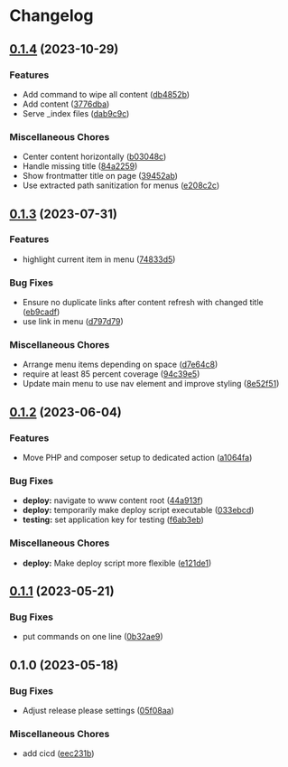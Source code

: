 # Changelog

## [0.1.4](https://github.com/rotex1800/rotex1800.de/compare/v0.1.3...v0.1.4) (2023-10-29)


### Features

* Add command to wipe all content ([db4852b](https://github.com/rotex1800/rotex1800.de/commit/db4852b3d0105e991964bc92f5d83912f83047dc))
* Add content ([3776dba](https://github.com/rotex1800/rotex1800.de/commit/3776dba6cd7102da67b47776a573e2c440e239bf))
* Serve _index files ([dab9c9c](https://github.com/rotex1800/rotex1800.de/commit/dab9c9c8a460f8f9a756b6dbdf78086d23a91710))


### Miscellaneous Chores

* Center content horizontally ([b03048c](https://github.com/rotex1800/rotex1800.de/commit/b03048cfe72d0a6cda0357c3f546978a609ca40d))
* Handle missing title ([84a2259](https://github.com/rotex1800/rotex1800.de/commit/84a225958aa178c7bffb3b4c2b95190fa80013a1))
* Show frontmatter title on page ([39452ab](https://github.com/rotex1800/rotex1800.de/commit/39452ab4051c91c3286b03abba1a423b3e61e7ff))
* Use extracted path sanitization for menus ([e208c2c](https://github.com/rotex1800/rotex1800.de/commit/e208c2cc146d6dacc5134b67288317c55748d613))

## [0.1.3](https://github.com/rotex1800/rotex1800.de/compare/v0.1.2...v0.1.3) (2023-07-31)


### Features

* highlight current item in menu ([74833d5](https://github.com/rotex1800/rotex1800.de/commit/74833d5ed0a0a2aa98d80e7ed28532a9da05feda))


### Bug Fixes

* Ensure no duplicate links after content refresh with changed title ([eb9cadf](https://github.com/rotex1800/rotex1800.de/commit/eb9cadf8a0a70b9ed0c54d7fbc2d734fe0a5eebb))
* use link in menu ([d797d79](https://github.com/rotex1800/rotex1800.de/commit/d797d79e1f079eb5fb76772a74a2c4ad62a6e4d9))


### Miscellaneous Chores

* Arrange menu items depending on space ([d7e64c8](https://github.com/rotex1800/rotex1800.de/commit/d7e64c88436d84808d5d33891b7d2330e7910ff0))
* require at least 85 percent coverage ([94c39e5](https://github.com/rotex1800/rotex1800.de/commit/94c39e56c818895b7cae1685057ed830bb92c34a))
* Update main menu to use nav element and improve styling ([8e52f51](https://github.com/rotex1800/rotex1800.de/commit/8e52f51daec5fb7c0efa5e88d9a02fcf15e15588))

## [0.1.2](https://github.com/rotex1800/rotex1800.de/compare/v0.1.1...v0.1.2) (2023-06-04)


### Features

* Move PHP and composer setup to dedicated action ([a1064fa](https://github.com/rotex1800/rotex1800.de/commit/a1064fae6c3e86f5a0f8efea5568c077c15c2a85))


### Bug Fixes

* **deploy:** navigate to www content root ([44a913f](https://github.com/rotex1800/rotex1800.de/commit/44a913ff33372cb8c3e345f957e835b310b53102))
* **deploy:** temporarily make deploy script executable ([033ebcd](https://github.com/rotex1800/rotex1800.de/commit/033ebcde93a7fe1b1b1081c3a3ab17ea3c793488))
* **testing:** set application key for testing ([f6ab3eb](https://github.com/rotex1800/rotex1800.de/commit/f6ab3eb8117a4ed2bbe1ce3570f7731c7e935268))


### Miscellaneous Chores

* **deploy:** Make deploy script more flexible ([e121de1](https://github.com/rotex1800/rotex1800.de/commit/e121de16a0d71a31b6af250e6e61f7cd39c1aa8f))

## [0.1.1](https://github.com/rotex1800/rotex1800.de/compare/v0.1.0...v0.1.1) (2023-05-21)


### Bug Fixes

* put commands on one line ([0b32ae9](https://github.com/rotex1800/rotex1800.de/commit/0b32ae9e582389e760b02b727b4e3ebf520bd0ba))

## 0.1.0 (2023-05-18)


### Bug Fixes

* Adjust release please settings ([05f08aa](https://github.com/rotex1800/rotex1800.de/commit/05f08aad8ea0211c8f762068ea61336306743d3e))


### Miscellaneous Chores

* add cicd ([eec231b](https://github.com/rotex1800/rotex1800.de/commit/eec231b2f77a54f32985b520360168ec97e2c29b))
